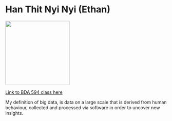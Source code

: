 # Han Thit Nyi Nyi (Ethan)

<img src="https://media.licdn.com/dms/image/C4E03AQEuGvCEyrRJzg/profile-displayphoto-shrink_800_800/0/1647434660974?e=1698278400&v=beta&t=MwCvOJe3DErsbmGZDKRkwZ2c0QptBseJkOx5swf1cCw" width="200" height="200">

[Link to BDA 594 class here](https://sdsu.instructure.com/courses/141078)

My definition of big data, is data on a large scale that is derived from human behaviour, collected and processed via software in order to uncover new insights. 

